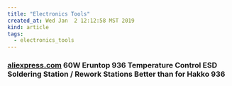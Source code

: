 ```yaml
---
title: "Electronics Tools"
created_at: Wed Jan  2 12:12:58 MST 2019
kind: article
tags:
  - electronics_tools
---
```


<h3>
  <a href="https://www.aliexpress.com/item/60W-Eruntop-936-Temperature-Control-ESD-Soldering-Station-Rework-Stations-Better-than-for-Hakko-936/32856197386.html" target="_blank">aliexpress.com</a>
  60W Eruntop 936 Temperature Control ESD Soldering Station / Rework Stations Better than for Hakko 936
</h3>

<!--
html boilerplate fragments
<a href="" target="_blank"></a>
<a name=""></a>
<img src="" width="400px">
<ul>
  <li></li>
  <li><a href="" target="_blank"></a></li>
</ul>
<pre>
</pre>
<p style="margin-bottom: 2em;"></p>
<hr style="border: 0; height: 3px; background: #333; background-image: linear-gradient(to right, #ccc, #333, #ccc);">
<pre><code>
</code></pre>
<math xmlns='http://www.w3.org/1998/Math/MathML' display='block'>
</math>
:-->
